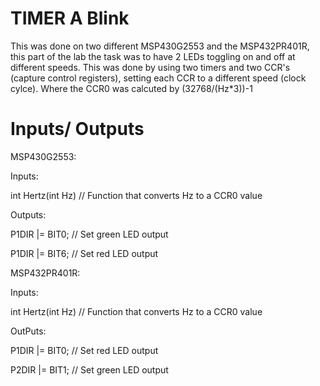 # TIMER A Blink
This was done on two different MSP430G2553 and the MSP432PR401R, this part of the lab the task was to have 2 LEDs toggling on and off at different speeds. This was done by using two timers and two CCR's (capture control registers), setting each CCR to a different speed (clock cylce). Where the CCR0 was calcuted by (32768/(Hz*3))-1

# Inputs/ Outputs
MSP430G2553:

Inputs:

int Hertz(int Hz)                         // Function that converts Hz to a CCR0 value

Outputs:

P1DIR |= BIT0;                       // Set green LED output

P1DIR |= BIT6;                       // Set red LED output

MSP432PR401R:

Inputs:

int Hertz(int Hz)                         // Function that converts Hz to a CCR0 value

OutPuts:

P1DIR |= BIT0;                              // Set red LED output

P2DIR |= BIT1;                              // Set green LED output
